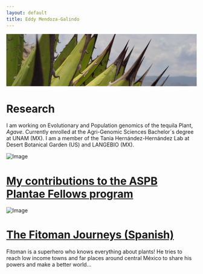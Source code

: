 ```yaml
---
layout: default
title: Eddy Mendoza-Galindo
---
```

![Image](agave_pan.jpg)
# Research

I am working on Evolutionary and Population genomics of the tequila Plant, *Agave*. 
Currently enrolled at the Agri-Genomic Sciences Bachelor´s degree at UNAM (MX).
I am a member of the Tania Hernández-Hernández Lab at Desert Botanical Garden (US) and LANGEBIO (MX).

![Image](fellows-pam.png)
# [My contributions to the ASPB Plantae Fellows program](somnya.github.io/plantae/)

![Image](fellow-pam.png)
# [The Fitoman Journeys (Spanish)](somnya.github.io/fitoman/)

Fitoman is a superhero who knows everything about plants!
He tries to reach low income towns and far places around central México to share his powers and make a better world...
